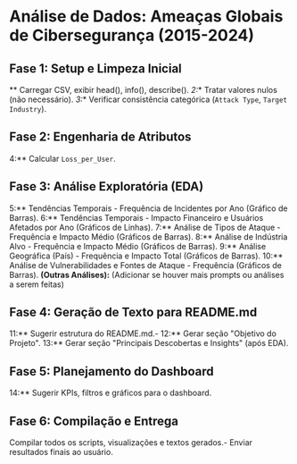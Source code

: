 # Análise de Dados: Ameaças Globais de Cibersegurança (2015-2024)

## Fase 1: Setup e Limpeza Inicial

** Carregar CSV, exibir head(), info(), describe().
*2:** Tratar valores nulos (não necessário).
*3:** Verificar consistência categórica (`Attack Type`, `Target Industry`).

## Fase 2: Engenharia de Atributos

4:** Calcular `Loss_per_User`.
## Fase 3: Análise Exploratória (EDA)

5:** Tendências Temporais - Frequência de Incidentes por Ano (Gráfico de Barras).
6:** Tendências Temporais - Impacto Financeiro e Usuários Afetados por Ano (Gráficos de Linhas).
7:** Análise de Tipos de Ataque - Frequência e Impacto Médio (Gráficos de Barras).
8:** Análise de Indústria Alvo - Frequência e Impacto Médio (Gráficos de Barras).
9:** Análise Geográfica (País) - Frequência e Impacto Total (Gráficos de Barras).
10:** Análise de Vulnerabilidades e Fontes de Ataque - Frequência (Gráficos de Barras).
**(Outras Análises):** (Adicionar se houver mais prompts ou análises a serem feitas)

## Fase 4: Geração de Texto para README.md

11:** Sugerir estrutura do README.md.- 12:** Gerar seção "Objetivo do Projeto".
13:** Gerar seção "Principais Descobertas e Insights" (após EDA).

## Fase 5: Planejamento do Dashboard

14:** Sugerir KPIs, filtros e gráficos para o dashboard.
## Fase 6: Compilação e Entrega

Compilar todos os scripts, visualizações e textos gerados.- Enviar resultados finais ao usuário.

